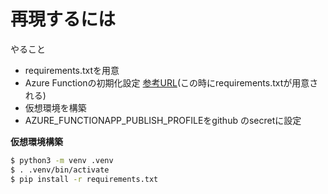 # 再現するには
やること
- requirements.txtを用意<br>
- Azure Functionの初期化設定 [参考URL](https://qiita.com/Futo_Horio/items/dd36e0ed7d674f3f226f)(この時にrequirements.txtが用意される)<br>
- 仮想環境を構築
- AZURE_FUNCTIONAPP_PUBLISH_PROFILEをgithub のsecretに設定


**仮想環境構築**
```sh
$ python3 -m venv .venv
$ . .venv/bin/activate
$ pip install -r requirements.txt
```